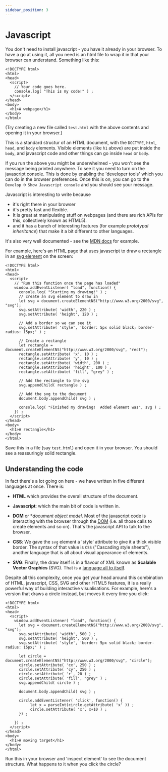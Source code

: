 ```yaml
---
sidebar_position: 3
---
```


# Javascript

You don't need to install javascript - you have it already in your browser. To have a go at using
it, all you need is an html file to wrap it in that your browser can understand. Something like
this:

```
<!DOCTYPE html>
<html>
<head>
  <script>
    // Your code goes here.
    console.log( "This is my code!" ) ;
  </script>
</head>
<body>
  <h1>A webpage</h1>
</body>
</html>
```

(Try creating a new file called `test.html` with the above contents and opening it in your browser.)

This is a standard structur of an HTML document, with the `DOCTYPE`, `html`, `head`, and `body`
elements. Visible elements (like `h1` above) are put inside the `body`, and javascript code and
other things can go inside `head` or `body`.
    
If you run the above you might be underwhelmed - you won't see the message being printed anywhere.
To see it you need to turn on the javascript console. This is done by enabling the 'developer
tools' which you can do in the browser preferences. Once this is on, you can go to the `Develop` ->
`Show Javascript console` and you should see your message.
    
Javascript is interesting to write because
    
* it's right there in your browser
* it's pretty fast and flexible.
* It is great at manipulating stuff on webpages (and there are rich APIs for this, collectively known as HTML5).
* and it has a bunch of interesting features (for example *prototypal inheritance*) that make it a bit different to other languages.

It's also very well documented - see the [MDN
docs](https://developer.mozilla.org/en-US/docs/Web/JavaScript) for example.

For example, here's an HTML page that uses javascript to draw a rectangle in an [svg
element](https://developer.mozilla.org/en-US/docs/Web/SVG) on the screen:
```
<!DOCTYPE html>
<html>
<head>
  <script>
    // "Run this function once the page has loaded"
    window.addEventListener( "load", function() {
      console.log( "Starting my drawing!" ) ;
      // create an svg element to draw in
      let svg = document.createElementNS("http://www.w3.org/2000/svg", "svg");
      svg.setAttribute( 'width', 220 ) ;
      svg.setAttribute( 'height', 120 ) ;

      // Add a border so we can see it
      svg.setAttribute( 'style', 'border: 5px solid black; border-radius: 15px;' ) ;
      
      // Create a rectangle
      let rectangle = document.createElementNS("http://www.w3.org/2000/svg", "rect");
      rectangle.setAttribute( 'x', 10 ) ;
      rectangle.setAttribute( 'y', 10 ) ;
      rectangle.setAttribute( 'width', 200 ) ;
      rectangle.setAttribute( 'height', 100 ) ;
      rectangle.setAttribute( 'fill', "grey" ) ;

      // Add the rectangle to the svg
      svg.appendChild( rectangle ) ;

      // Add the svg to the document
      document.body.appendChild( svg ) ;

      console.log( "Finished my drawing!  Added element was", svg ) ;
    }) ;
  </script>
</head>
<body>
  <h1>A rectangle</h1>
</body>
</html>
```

Save this in a file (say `test.html`) and open it in your browser. You should see a reassuringly
solid rectangle.

## Understanding the code

In fact there's a lot going on here - we have written in five different languages at once. There is:

* **HTML** which provides the overall structure of the document.
  
* **Javascript**: which the main bit of code is written in.

* **DOM** or **document object model*. Most of the javascript code is interacting with the browser
  through the [DOM](https://developer.mozilla.org/en-US/docs/Web/API/Document_Object_Model) (i.e.
  all those calls to create elements and so on).  That's the javascript API to talk to the browser.

* **CSS**: We gave the `svg` element a 'style' attribute to give it a thick visible border. The
  syntax of that value is `CSS` ("Cascading style sheets"), another language that is all about
  visual appearance of elements.
  
* **SVG**: Finally, the draw itself is in a flavour of XML known as **Scalable Vector Graphics** (SVG). That is
  a [language all to itself](https://developer.mozilla.org/en-US/docs/Web/SVG).

Despite all this complexity, once you get your head around this combination of HTML, javascript,
CSS, SVG and other HTML5 features, it is a really powerful way of building interactive visualisations.
For example, here's a version that draws a circle instead, but moves it every time you click:

```
<!DOCTYPE html>
<html>
<head>
  <script>
    window.addEventListener( "load", function() {
      let svg = document.createElementNS("http://www.w3.org/2000/svg", "svg");
      svg.setAttribute( 'width', 500 ) ;
      svg.setAttribute( 'height', 500 ) ;
      svg.setAttribute( 'style', 'border: 5px solid black; border-radius: 15px;' ) ;
      
      let circle = document.createElementNS("http://www.w3.org/2000/svg", "circle");
      circle.setAttribute( 'cx', 250 ) ;
      circle.setAttribute( 'cy', 250 ) ;
      circle.setAttribute( 'r', 20 ) ;
      circle.setAttribute( 'fill', "grey" ) ;
      svg.appendChild( circle ) ;

      document.body.appendChild( svg ) ;

      circle.addEventListener( 'click', function() {
           let x = parseInt(circle.getAttribute( 'x' )) ;
           circle.setAttribute( 'x', x+10 ) ;
      }) ;
      
    }) ;
  </script>
</head>
<body>
  <h1>A moving target</h1>
</body>
</html>
```

Run this in your browser and 'inspect element' to see the document structure. What happens to it
when you click the circle?

